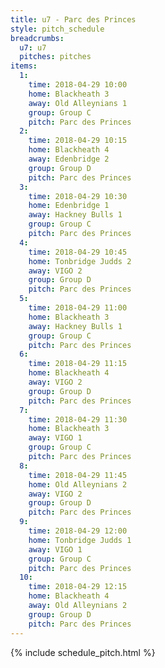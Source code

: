 ```yaml
---
title: u7 - Parc des Princes
style: pitch_schedule
breadcrumbs:
  u7: u7
  pitches: pitches
items:
  1:
    time: 2018-04-29 10:00
    home: Blackheath 3
    away: Old Alleynians 1
    group: Group C
    pitch: Parc des Princes
  2:
    time: 2018-04-29 10:15
    home: Blackheath 4
    away: Edenbridge 2
    group: Group D
    pitch: Parc des Princes
  3:
    time: 2018-04-29 10:30
    home: Edenbridge 1
    away: Hackney Bulls 1
    group: Group C
    pitch: Parc des Princes
  4:
    time: 2018-04-29 10:45
    home: Tonbridge Judds 2
    away: VIGO 2
    group: Group D
    pitch: Parc des Princes
  5:
    time: 2018-04-29 11:00
    home: Blackheath 3
    away: Hackney Bulls 1
    group: Group C
    pitch: Parc des Princes
  6:
    time: 2018-04-29 11:15
    home: Blackheath 4
    away: VIGO 2
    group: Group D
    pitch: Parc des Princes
  7:
    time: 2018-04-29 11:30
    home: Blackheath 3
    away: VIGO 1
    group: Group C
    pitch: Parc des Princes
  8:
    time: 2018-04-29 11:45
    home: Old Alleynians 2
    away: VIGO 2
    group: Group D
    pitch: Parc des Princes
  9:
    time: 2018-04-29 12:00
    home: Tonbridge Judds 1
    away: VIGO 1
    group: Group C
    pitch: Parc des Princes
  10:
    time: 2018-04-29 12:15
    home: Blackheath 4
    away: Old Alleynians 2
    group: Group D
    pitch: Parc des Princes
---
```


{% include schedule_pitch.html %}
